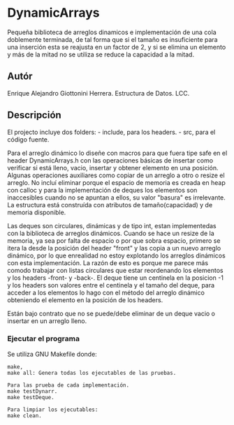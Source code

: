 # DynamicArrays
Pequeña biblioteca de arreglos dinamicos e implementación de una cola doblemente terminada, de tal forma que si el tamaño es insuficiente para una inserción esta se reajusta en un factor de 2, y si se elimina un elemento y más de la mitad no se utiliza se reduce la capacidad a la mitad.

## Autór
Enrique Alejandro Giottonini Herrera.
Estructura de Datos.
LCC.

## Descripción
El projecto incluye dos folders:
    - include, para los headers.
    - src, para el código fuente.

Para el arreglo dinámico lo diseñe con macros para que fuera tipe safe en el header DynamicArrays.h
con las operaciones básicas de insertar como verificar si está lleno, vacio, insertar y obtener elemento en una posición. Algunas operaciones auxiliares como copiar de un arreglo a otro o resize el arreglo. No incluí eliminar porque el espacio de memoria es creada en heap con calloc y para la implementación de deques los elementos son inaccesibles cuando no se apuntan a ellos, su valor "basura" es irrelevante. La estructura está construída con atributos de tamaño(capacidad) y de memoria disponible.

Las deques son circulares, dinámicas y de tipo int, estan implementedas con la biblioteca de arreglos dinámicos. Cuando se hace un resize de la memoria, ya sea por falta de espacio o por que sobra espacio, primero se itera la desde la posición del header "front" y las copia a un nuevo arreglo dinámico, por lo que enrealidad no estoy explotando los arreglos dinámicos con esta implementación. La razón de esto es porque me parece más comodo trabajar con listas circulares que estar reordenando los elementos y los headers -front- y -back-. El deque tiene un centinela en la posicion -1 y los headers son valores entre el centinela y el tamaño del deque, para acceder a los elementos lo hago con el método del arreglo dinámico obteniendo el elemento en la posición de los headers.

Están bajo contrato que no se puede/debe eliminar de un deque vacio o insertar en un arreglo lleno.

### Ejecutar el programa
Se utiliza GNU Makefile donde:

    make,
    make all: Genera todas los ejecutables de las pruebas.

    Para las prueba de cada implementación.
    make testDynarr.
    make testDeque.

    Para limpiar los ejecutables:
    make clean.